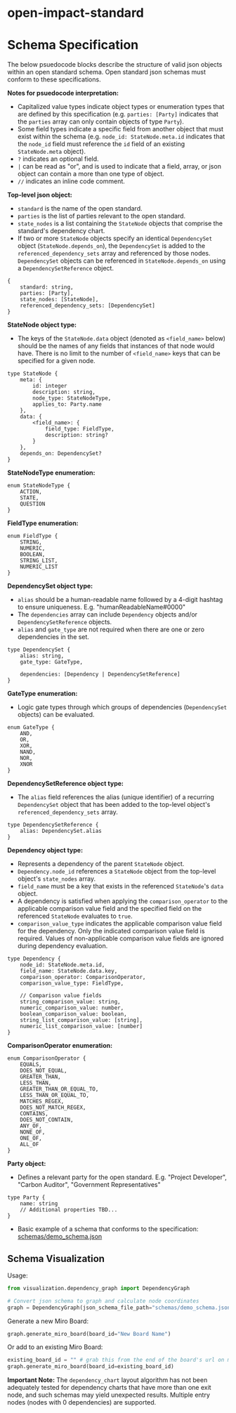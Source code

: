 # open-impact-standard


# Schema Specification
The below psuedocode blocks describe the structure of valid json objects within an open standard schema. Open standard json schemas must conform to these specifications.

__Notes for psuedocode interpretation:__
- Capitalized value types indicate object types or enumeration types that are defined by this specification (e.g. `parties: [Party]` indicates that the `parties` array can only contain objects of type `Party`).
- Some field types indicate a specific field from another object that must exist within the schema (e.g. `node_id: StateNode.meta.id` indicates that the `node_id` field must reference the `id` field of an existing `StateNode.meta` object).
- `?` indicates an optional field.
- `|` can be read as "or", and is used to indicate that a field, array, or json object can contain a more than one type of object.
- `//` indicates an inline code comment.

__Top-level json object:__
- `standard` is the name of the open standard.
- `parties` is the list of parties relevant to the open standard.
- `state_nodes` is a list containing the `StateNode` objects that comprise the standard's dependency chart.
- If two or more `StateNode` objects specify an identical `DependencySet` object (`StateNode.depends_on`), the `DependencySet` is added to the `referenced_dependency_sets` array and referenced by those nodes. `DependencySet` objects can be referenced in `StateNode.depends_on` using a `DependencySetReference` object.
````
{
    standard: string,
    parties: [Party],
    state_nodes: [StateNode],
    referenced_dependency_sets: [DependencySet]
}
````
__StateNode object type:__
- The keys of the `StateNode.data` object (denoted as `<field_name>` below) should be the names of any fields that instances of that node would have. There is no limit to the number of `<field_name>` keys that can be specified for a given node.
````
type StateNode {
    meta: {
        id: integer
        description: string,
        node_type: StateNodeType,
        applies_to: Party.name
    },
    data: {
        <field_name>: {
            field_type: FieldType,
            description: string?
        }
    },
    depends_on: DependencySet?
}
````
__StateNodeType enumeration:__
````
enum StateNodeType {
    ACTION,
    STATE,
    QUESTION
}
````
__FieldType enumeration:__
````
enum FieldType {
    STRING,
    NUMERIC,
    BOOLEAN,
    STRING_LIST,
    NUMERIC_LIST
}
````
__DependencySet object type:__
- `alias` should be a human-readable name followed by a 4-digit hashtag to ensure uniqueness. E.g. "humanReadableName#0000"
- The `dependencies` array can include `Dependency` objects and/or `DependencySetReference` objects.
- `alias` and `gate_type` are not required when there are one or zero dependencies in the set.
````
type DependencySet {
    alias: string,
    gate_type: GateType,

    dependencies: [Dependency | DependencySetReference]
}
````
__GateType enumeration:__
- Logic gate types through which groups of dependencies (`DependencySet` objects) can be evaluated.
````
enum GateType {
    AND,
    OR,
    XOR,
    NAND,
    NOR,
    XNOR
}
````
__DependencySetReference object type:__
- The `alias` field references the alias (unique identifier) of a recurring `DependencySet` object that has been added to the top-level object's `referenced_dependency_sets` array.
````
type DependencySetReference {
    alias: DependencySet.alias
}
````
__Dependency object type:__
- Represents a dependency of the parent `StateNode` object.
- `Dependency.node_id` references a `StateNode` object from the top-level object's `state_nodes` array.
- `field_name` must be a key that exists in the referenced `StateNode`'s `data` object.
- A dependency is satisfied when applying the `comparison_operator` to the applicable comparison value field and the specified field on the referenced `StateNode` evaluates to `true`.
- `comparison_value_type` indicates the applicable comparison value field for the dependency. Only the indicated comparison value field is required. Values of non-applicable comparison value fields are ignored during dependency evaluation.
````
type Dependency {
    node_id: StateNode.meta.id,
    field_name: StateNode.data.key,
    comparison_operator: ComparisonOperator,
    comparison_value_type: FieldType,

    // Comparison value fields
    string_comparison_value: string,
    numeric_comparison_value: number,
    boolean_comparison_value: boolean,
    string_list_comparison_value: [string],
    numeric_list_comparison_value: [number]
}
````
__ComparisonOperator enumeration:__
````
enum ComparisonOperator {
    EQUALS,
    DOES_NOT_EQUAL,
    GREATER_THAN,
    LESS_THAN,
    GREATER_THAN_OR_EQUAL_TO,
    LESS_THAN_OR_EQUAL_TO,
    MATCHES_REGEX,
    DOES_NOT_MATCH_REGEX,
    CONTAINS,
    DOES_NOT_CONTAIN,
    ANY_OF,
    NONE_OF,
    ONE_OF,
    ALL_OF
}
````
__Party object:__
- Defines a relevant party for the open standard. E.g. "Project Developer", "Carbon Auditor", "Government Representatives"
````
type Party {
    name: string
    // Additional properties TBD...
}
````
- Basic example of a schema that conforms to the specification: [schemas/demo_schema.json](https://github.com/natureblocks/open-impact-standards/blob/main/schemas/demo_schema.json)

## Schema Visualization
Usage:
````python
from visualization.dependency_graph import DependencyGraph

# Convert json schema to graph and calculate node coordinates
graph = DependencyGraph(json_schema_file_path="schemas/demo_schema.json")
````
Generate a new Miro Board:
````python
graph.generate_miro_board(board_id="New Board Name")
````
Or add to an existing Miro Board:
````python
existing_board_id = "" # grab this from the end of the board's url on miro.com
graph.generate_miro_board(board_id=existing_board_id)
````

__Important Note:__ The `dependency_chart` layout algorithm has not been adequately tested for dependency charts that have more than one exit node, and such schemas may yield unexpected results. Multiple entry nodes (nodes with 0 dependencies) are supported.
